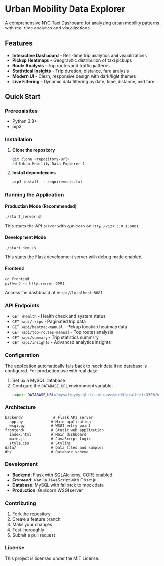 # Urban Mobility Data Explorer

A comprehensive NYC Taxi Dashboard for analyzing urban mobility patterns with real-time analytics and visualizations.

## Features

- **Interactive Dashboard** - Real-time trip analytics and visualizations
- **Pickup Heatmaps** - Geographic distribution of taxi pickups
- **Route Analysis** - Top routes and traffic patterns
- **Statistical Insights** - Trip duration, distance, fare analysis
- **Modern UI** - Clean, responsive design with dark/light themes
- **Live Filtering** - Dynamic data filtering by date, time, distance, and fare

## Quick Start

### Prerequisites

- Python 3.8+
- pip3

### Installation

1. **Clone the repository**
   ```bash
   git clone <repository-url>
   cd Urban-Mobility-Data-Explorer-1
   ```

2. **Install dependencies**
   ```bash
   pip3 install -r requirements.txt
   ```

### Running the Application

#### Production Mode (Recommended)
```bash
./start_server.sh
```
This starts the API server with gunicorn on `http://127.0.0.1:5001`

#### Development Mode
```bash
./start_dev.sh
```
This starts the Flask development server with debug mode enabled.

#### Frontend
```bash
cd frontend
python3 -m http.server 8081
```
Access the dashboard at `http://localhost:8081`

### API Endpoints

- `GET /health` - Health check and system status
- `GET /api/trips` - Paginated trip data
- `GET /api/heatmap-manual` - Pickup location heatmap data
- `GET /api/top-routes-manual` - Top routes analysis
- `GET /api/summary` - Trip statistics summary
- `GET /api/insights` - Advanced analytics insights

### Configuration

The application automatically falls back to mock data if no database is configured. For production use with real data:

1. Set up a MySQL database
2. Configure the `DATABASE_URL` environment variable:
   ```bash
   export DATABASE_URL="mysql+pymysql://user:password@localhost:3306/nyc_taxi"
   ```

### Architecture

```
backend/              # Flask API server
  app.py             # Main application
  wsgi.py            # WSGI entry point
frontend/            # Static web application
  index.html         # Main dashboard
  main.js            # JavaScript logic
  style.css          # Styling
data/                # Data files and samples
db/                  # Database schema
```

### Development

- **Backend**: Flask with SQLAlchemy, CORS enabled
- **Frontend**: Vanilla JavaScript with Chart.js
- **Database**: MySQL with fallback to mock data
- **Production**: Gunicorn WSGI server

### Contributing

1. Fork the repository
2. Create a feature branch
3. Make your changes
4. Test thoroughly
5. Submit a pull request

### License

This project is licensed under the MIT License.